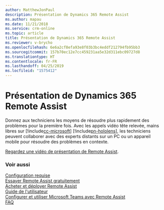```yaml
---
author: MatthewJonPaul
description: Présentation de Dynamics 365 Remote Assist
ms.author: mapau
ms.date: 11/21/2018
ms.service: crm-online
ms.topic: article
title: Présentation de Dynamics 365 Remote Assist
ms.reviewer: v-brycho
ms.openlocfilehash: 6e6a2cf8efa93e8f03b3bc4eddf212794fb95bb3
ms.sourcegitcommit: 157b70ec12e7cc459231aa5e32d311ebc09727d8
ms.translationtype: HT
ms.contentlocale: fr-FR
ms.lasthandoff: 04/25/2019
ms.locfileid: "1575412"
---
```

# <a name="overview-of-dynamics-365-remote-assist"></a>Présentation de Dynamics 365 Remote Assist

Donnez aux techniciens les moyens de résoudre plus rapidement des problèmes pour la première fois. Avec les appels vidéo tête relevée, mains libres sur [!include[cc-microsoft](../includes/cc-microsoft.md)] [!include[pn-hololens](../includes/pn-hololens.md)], les techniciens peuvent collaborer avec des experts distants sur un PC ou un appareil mobile pour résoudre des problèmes en contexte. 

[Regardez une vidéo de présentation de Remote Assist](https://www.youtube.com/watch?v=V732PXZHLiU).

### <a name="see-also"></a>Voir aussi
[Configuration requise](requirements.md)<br/>
[Essayer Remote Assist gratuitement](try-remote-assist-free.md)<br/>
[Acheter et déployer Remote Assist](buy-and-deploy-remote-assist.md)<br>
[Guide de l'utilisateur](user-guide.md)<br/>
[Configurer et utiliser Microsoft Teams avec Remote Assist](use-microsoft-teams-with-remote-assist.md)<br/>
[FAQ](faq.md)<br/>
